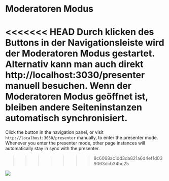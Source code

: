 # Moderatoren Modus

<<<<<<< HEAD
Durch klicken des <carbon-user-speaker class="inline-icon-btn"/> Buttons in der Navigationsleiste wird der Moderatoren Modus gestartet. Alternativ kann man auch direkt http://localhost:3030/presenter manuell besuchen. Wenn der Moderatoren Modus geöffnet ist, bleiben andere Seiteninstanzen automatisch synchronisiert.
=======
Click the <carbon-user-speaker class="inline-icon-btn"/> button in the navigation panel, or visit `http://localhost:3030/presenter` manually, to enter the presenter mode. Whenever you enter the presenter mode, other page instances will automatically stay in sync with the presenter.
>>>>>>> 8c6068ac1dd3da821a6d4ef1d039063dcb34bc25

![](/screenshots/presenter-mode.png)
